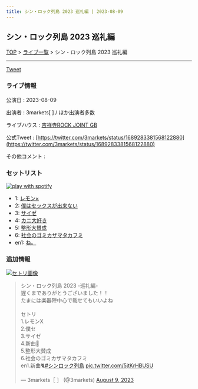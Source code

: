 ```yaml
---
title: シン・ロック列島 2023 巡礼編 | 2023-08-09
---
```

## シン・ロック列島 2023 巡礼編

[TOP](/setlist/) > [ライブ一覧](lives.html) > シン・ロック列島 2023 巡礼編

___

<a href="https://twitter.com/share?ref_src=twsrc%5Etfw" data-text="3markets[ ]セットリスト > シン・ロック列島 2023 巡礼編" class="twitter-share-button" data-via="3markets" data-hashtags="3markets" data-related="3markets" data-show-count="false">Tweet</a>

### ライブ情報

公演日
:    2023-08-09

出演者
:    3markets[ ] / ほか出演者多数

ライブハウス
:    [吉祥寺ROCK JOINT GB](livehouse039.html)

公式Tweet
:    [https://twitter.com/3markets/status/1689283381568122880](https://twitter.com/3markets/status/1689283381568122880)

その他コメント
:    

### セットリスト


[![play with spotify](images/spotify-icon.png)](https://open.spotify.com/playlist/1ywoWj4TaJMxnnvhEMKKFz)



*  1: [レモン×](song003.html)
*  2: [僕はセックスが出来ない](song006.html)
*  3: [サイゼ](song004.html)
*  4: [カニ大好き](song079.html)
*  5: [整形大賛成](song005.html)
*  6: [社会のゴミカザマタカフミ](song002.html)
*  en1: [ね。](song076.html)


### 追加情報

[![セトリ画像](images/075.jpg)](images/075.jpg)


<blockquote class="twitter-tweet"><p lang="ja" dir="ltr">シン・ロック列島 2023 -巡礼編-<br>遅くまでありがとうございました！！<br>たまには楽器陣中心で載せてもいいよね<br><br>セトリ<br>1.レモンX<br>2.僕セ<br>3.サイゼ<br>4.新曲🦀<br>5.整形大賛成<br>6.社会のゴミカザマタカフミ<br>en1.新曲🐈<a href="https://twitter.com/hashtag/%E3%82%B7%E3%83%B3%E3%83%AD%E3%83%83%E3%82%AF%E5%88%97%E5%B3%B6?src=hash&amp;ref_src=twsrc%5Etfw">#シンロック列島</a> <a href="https://t.co/5jtKrHBUSU">pic.twitter.com/5jtKrHBUSU</a></p>&mdash; 3markets［ ］ (@3markets) <a href="https://twitter.com/3markets/status/1689283381568122880?ref_src=twsrc%5Etfw">August 9, 2023</a></blockquote>
<script async src="https://platform.twitter.com/widgets.js" charset="utf-8"></script>




<script async src="https://platform.twitter.com/widgets.js" charset="utf-8"></script>